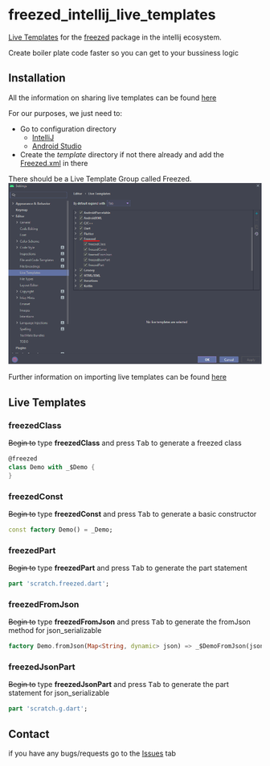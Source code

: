 # freezed_intellij_live_templates
[Live Templates](https://www.jetbrains.com/help/idea/using-live-templates.html) for the [freezed](https://pub.dev/packages/freezed) package in the intellij ecosystem.

Create boiler plate code faster so you can get to your bussiness logic
## Installation

All the information on sharing live templates can be found [here](https://www.jetbrains.com/help/idea/sharing-live-templates.html)

For our purposes, we just need to:
- Go to configuration directory
  - [IntelliJ](https://www.jetbrains.com/help/idea/tuning-the-ide.html#config-directory)
  - [Android Studio](https://developer.android.com/studio/intro/studio-config#file_location)
- Create the _template_ directory if not there already and add the [Freezed.xml](Freezed.xml) in there

There should be a Live Template Group called Freezed.
![Freezed Live Template](https://github.com/Tinhorn/freezed_intellij_live_templates/blob/main/resources/Screenshot%202020-12-25%20202705.png "Freezed Live Template")

Further information on importing live templates can be found [here](https://www.jetbrains.com/help/idea/sharing-live-templates.html#import)

## Live Templates

### freezedClass
~~Begin to~~ type __freezedClass__ and press <kbd>Tab</kbd> to generate a freezed class
```dart
@freezed
class Demo with _$Demo {
}
```

### freezedConst
~~Begin to~~ type __freezedConst__ and press <kbd>Tab</kbd> to generate a basic constructor
```dart
const factory Demo() = _Demo;
```

### freezedPart
~~Begin to~~ type __freezedPart__ and press <kbd>Tab</kbd> to generate the part statement
```dart
part 'scratch.freezed.dart';
```

### freezedFromJson
~~Begin to~~ type __freezedFromJson__ and press <kbd>Tab</kbd> to generate the fromJson method for json_serializable
```dart
factory Demo.fromJson(Map<String, dynamic> json) => _$DemoFromJson(json);
```

### freezedJsonPart
~~Begin to~~ type __freezedJsonPart__ and press <kbd>Tab</kbd> to generate the part statement for json_serializable
```dart
part 'scratch.g.dart';
```

## Contact
if you have any bugs/requests go to the [Issues](https://github.com/Tinhorn/freezed_intellij_live_templates/issues) tab
